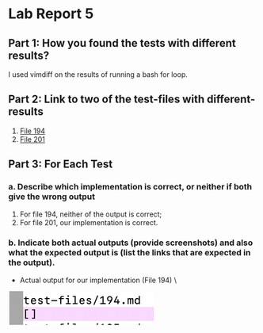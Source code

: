 # Lab Report 5

## Part 1: How you found the tests with different results?

I used vimdiff on the results of running a bash for loop.


## Part 2: Link to two of the test-files with different-results
1. [File 194](https://github.com/nidhidhamnani/markdown-parser/edit/main/test-files/194.md)
2. [File 201](https://github.com/nidhidhamnani/markdown-parser/edit/main/test-files/201.md)


## Part 3: For Each Test

### a. Describe which implementation is correct, or neither if both give the wrong output
1. For file 194, neither of the output is correct;
2. For file 201, our implementation is correct.

### b. Indicate both actual outputs (provide screenshots) and also what the expected output is (list the links that are expected in the output).

- Actual output for our implementation (File 194) \

![alt text](194wrongus.png)
